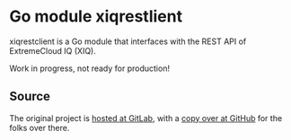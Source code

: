 # Go module xiqrestlient

xiqrestclient is a Go module that interfaces with the REST API of ExtremeCloud IQ (XIQ).

Work in progress, not ready for production!

## Source

The original project is [hosted at GitLab](https://gitlab.com/rbrt-weiler/go-module-xiqrestclient), with a [copy over at GitHub](https://github.com/rbrt-weiler/go-module-xiqrestclient) for the folks over there.
